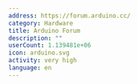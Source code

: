```yaml
---
address: https://forum.arduino.cc/
category: Hardware
title: Arduino Forum
description: ""
userCount: 1.139481e+06
icon: arduino.svg
activity: very high
language: en
---
```

